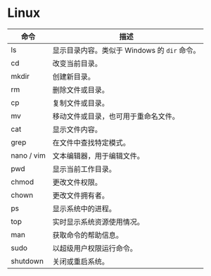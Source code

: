 # Linux


| 命令          | 描述                                         |
|--------------|----------------------------------------------|
| ls           | 显示目录内容。类似于 Windows 的 `dir` 命令。         |
| cd           | 改变当前目录。                                |
| mkdir        | 创建新目录。                                  |
| rm           | 删除文件或目录。                              |
| cp           | 复制文件或目录。                              |
| mv           | 移动文件或目录，也可用于重命名文件。               |
| cat          | 显示文件内容。                                |
| grep         | 在文件中查找特定模式。                           |
| nano / vim   | 文本编辑器，用于编辑文件。                         |
| pwd          | 显示当前工作目录。                              |
| chmod        | 更改文件权限。                                |
| chown        | 更改文件拥有者。                              |
| ps           | 显示系统中的进程。                              |
| top          | 实时显示系统资源使用情况。                          |
| man          | 获取命令的帮助信息。                             |
| sudo         | 以超级用户权限运行命令。                           |
| shutdown     | 关闭或重启系统。                               |
